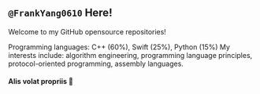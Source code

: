 ## `@FrankYang0610` Here!

Welcome to my GitHub opensource repositories!

Programming languages: C++ (60%), Swift (25%), Python (15%)
My interests include: algorithm engineering, programming language principles, protocol-oriented programming, assembly languages.

#### Alis volat propriis 🦅


